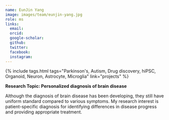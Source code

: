```yaml
---
name: EunJin Yang
image: images/team/eunjin-yang.jpg
role: ms
links:
  email:
  orcid:
  google-scholar:
  github:
  twitter:
  facebook:
  instagram: 
---
```


{%
  include tags.html
  tags="Parkinson's, Autism, Drug discovery, hiPSC, Organoid, Neuron, Astrocyte, Microglia"
  link="projects"
%}

<strong>Research Topic: Personalized diagnosis of brain disease</strong>

Although the diagnosis of brain disease has been developing, they still have uniform standard compared to various symptoms. My research interest is patient-specific diagnosis for identifying differences in disease progress and providing appropriate treatment.
